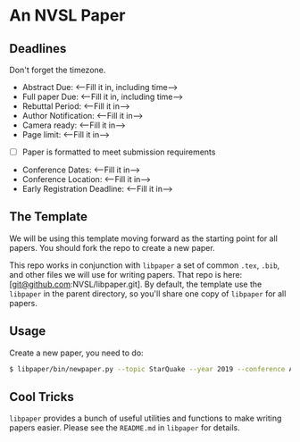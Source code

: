 # An NVSL Paper

## Deadlines

Don't forget the timezone.

* Abstract Due: <--Fill it in, including time-->
* Full paper Due: <--Fill it in, including time-->
* Rebuttal Period: <--Fill it in-->
* Author Notification: <--Fill it in-->
* Camera ready: <--Fill it in-->
* Page limit: <--Fill it in-->
- [ ] Paper is formatted to meet submission requirements

* Conference Dates: <--Fill it in-->
* Conference Location: <--Fill it in-->
* Early Registration Deadline: <--Fill it in-->


## The Template

We will be using this template moving forward as the starting point for all papers.  You should fork the repo to create a new paper.

This repo works in conjunction with `libpaper` a set of common `.tex`, `.bib`, and other files we will use for writing papers.  That repo is here:  [git@github.com:NVSL/libpaper.git].  By default, the template use the `libpaper` in the parent directory, so you'll share one copy of `libpaper` for all papers.

## Usage

Create a new paper, you need to do:

```sh
$ libpaper/bin/newpaper.py --topic StarQuake --year 2019 --conference ASPLOS --github-user stevenjswanson
```

## Cool Tricks

`libpaper` provides a bunch of useful utilities and functions to make writing papers easier.  Please see the `README.md` in `libpaper` for details.  
